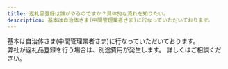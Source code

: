 ```yaml
---
title: 返礼品登録は誰がやるのですか？具体的な流れを知りたい。
description: 基本は自治体さま(中間管理業者さま)に行なっていただいております。
---
```


基本は自治体さま(中間管理業者さま)に行なっていただいております。  
弊社が返礼品登録を行う場合は、別途費用が発生します。
詳しくはご相談ください。
